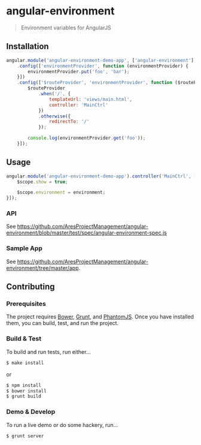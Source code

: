 # angular-environment
> Environment variables for AngularJS

## Installation

```javascript
angular.module('angular-environment-demo-app', ['angular-environment'])
    .config(['environmentProvider', function (environmentProvider) {
        environmentProvider.put('foo', 'bar');
    }])
    .config(['$routeProvider', 'environmentProvider', function ($routeProvider, environmentProvider) {
        $routeProvider
            .when('/', {
                templateUrl: 'views/main.html',
                controller: 'MainCtrl'
            })
            .otherwise({
                redirectTo: '/'
            });

        console.log(environmentProvider.get('foo'));
    }]);
```

## Usage

```javascript
angular.module('angular-environment-demo-app').controller('MainCtrl', ['$scope', 'environment', function ($scope, environment) {
    $scope.show = true;

    $scope.environment = environment;
}]);
```

### API

See https://github.com/AresProjectManagement/angular-environment/blob/master/test/spec/angular-environment-spec.js

### Sample App

See https://github.com/AresProjectManagement/angular-environment/tree/master/app.

## Contributing

### Prerequisites

The project requires [Bower](http://bower.io), [Grunt](http://gruntjs.com), and [PhantomJS](http://phantomjs.org).  Once you have installed them, you can build, test, and run the project.

### Build & Test

To build and run tests, run either...

```bash
$ make install
```

or

```bash
$ npm install
$ bower install
$ grunt build
```

### Demo & Develop

To run a live demo or do some hackery, run...

```bash
$ grunt server
```
